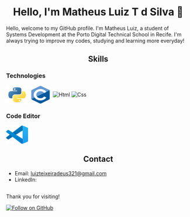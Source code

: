 <h1 align="center">Hello, I'm Matheus Luiz T d Silva 🌊</h1>

Hello, welcome to my GitHub profile. I'm Matheus Luiz, a student of Systems Development at the Porto Digital Technical School in Recife. I'm always trying to improve my codes, studying and learning more everyday!

<h2 align="center">Skills</h2>

### Technologies

<div>
  <img alt="Python" src="https://raw.githubusercontent.com/devicons/devicon/master/icons/python/python-original.svg" align="center" height="50" width="60">
  <img alt="C" src="https://raw.githubusercontent.com/devicons/devicon/master/icons/c/c-original.svg" align="center" height="50" width="60">
  <img alt="Html" src="https://cdn.icon-icons.com/icons2/2107/PNG/512/file_type_html_icon_130541.png" align="center" height="50" width="60">
  <img alt="Css" src="https://static-00.iconduck.com/assets.00/file-type-css-icon-1806x2048-r5fwjl3p.png" align="center" height="50" width="60">
</div>
  
### Code Editor

<img alt="VS Code" src="https://raw.githubusercontent.com/devicons/devicon/master/icons/vscode/vscode-original.svg" align="center" height="50" width="60">


<h2 align="center">Contact</h2>

- Email: luizteixeiradeus321@gmail.com 
- LinkedIn: 

##

Thank you for visiting!

[![Follow on GitHub](https://img.shields.io/github/followers/MatheusLuizTdSilva?label=Follow&style=social)](https://github.com/MatheusLuizTdSilva)
